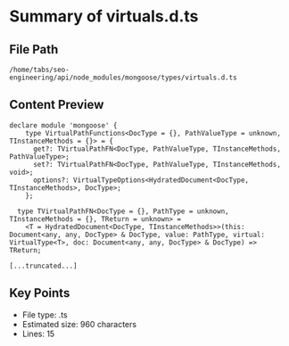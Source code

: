 # Summary of virtuals.d.ts
  
## File Path
`/home/tabs/seo-engineering/api/node_modules/mongoose/types/virtuals.d.ts`

## Content Preview
```
declare module 'mongoose' {
    type VirtualPathFunctions<DocType = {}, PathValueType = unknown, TInstanceMethods = {}> = {
      get?: TVirtualPathFN<DocType, PathValueType, TInstanceMethods, PathValueType>;
      set?: TVirtualPathFN<DocType, PathValueType, TInstanceMethods, void>;
      options?: VirtualTypeOptions<HydratedDocument<DocType, TInstanceMethods>, DocType>;
    };

  type TVirtualPathFN<DocType = {}, PathType = unknown, TInstanceMethods = {}, TReturn = unknown> =
    <T = HydratedDocument<DocType, TInstanceMethods>>(this: Document<any, any, DocType> & DocType, value: PathType, virtual: VirtualType<T>, doc: Document<any, any, DocType> & DocType) => TReturn;

[...truncated...]
```

## Key Points
- File type: .ts
- Estimated size: 960 characters
- Lines: 15
